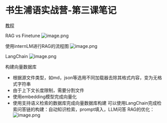 # 书生浦语实战营-第三课笔记
[教程](https://github.com/InternLM/tutorial/blob/main/helloworld/hello_world.md)

RAG vs Finetune
![image.png](https://obsidiansycn.oss-cn-nanjing.aliyuncs.com/images/20240221102001.png)

使用internLM进行RAG的流程图
![image.png](https://obsidiansycn.oss-cn-nanjing.aliyuncs.com/images/20240221102054.png)

LangChain
![image.png](https://obsidiansycn.oss-cn-nanjing.aliyuncs.com/images/20240221102117.png)

构建向量数据库
- 根据源文件类型，如md，json等选用不同加载器去除其格式内容，变为无格式字符串
- 由于上下文长度限制，需要分割文件
- 使用embedding模型完成向量化
- 使用支持语义检索的数据库完成向量数据库构建
可以使用LangChain完成检索问答链的构建：自动知识检索，prompt填入，LLM问答
RAG的优化：
![image.png](https://obsidiansycn.oss-cn-nanjing.aliyuncs.com/images/20240221102433.png)

